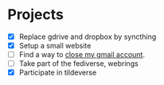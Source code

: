 # Projects

- [x] Replace gdrive and dropbox by syncthing
- [x] Setup a small website
- [ ] Find a way to [close my gmail account](close-gmail.html). 
- [ ] Take part of the fediverse, webrings
- [x] Participate in tildeverse
